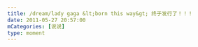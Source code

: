 ```yaml
---
title: /dream/lady gaga &lt;born this way&gt; 终于发行了！！！
date: 2011-05-27 20:57:00
mCategories: [说说]
type: moment
---
```



